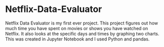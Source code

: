# Netflix-Data-Evaluator
Netflix Data Evaluator is my first ever project. This project figures out how much time you have spent on movies or shows you have watched on Netflix. It also looks at the specific days and times by graphing two charts. This was created in Jupyter Notebook and I used Python and pandas.
